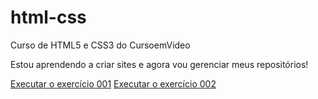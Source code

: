 # html-css
 Curso de HTML5 e CSS3 do CursoemVideo

Estou aprendendo a criar sites e agora vou gerenciar meus repositórios!

<a href="https://gabrielcmerlo.github.io/html-css/exercicios/ex001/index.html">Executar o exercício 001</a>
<a href="https://gabrielcmerlo.github.io/html-css/exercicios/ex002/index.html">Executar o exercício 002</a>
